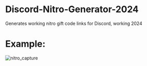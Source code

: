 # Discord-Nitro-Generator-2024
Generates working nitro gift code links for Discord, working 2024

# Example:
![nitro_capture](https://github.com/user-attachments/assets/6f34c69e-f518-445d-917b-42571e9c1c84)
